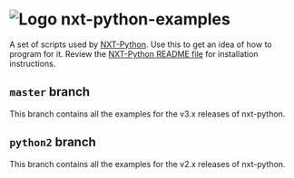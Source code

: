 # ![Logo](https://cdn.rawgit.com/Eelviny/nxt-python/master/logo.svg) nxt-python-examples

A set of scripts used by [NXT-Python](https://github.com/Eelviny/nxt-python/). Use this to get an idea of how to program for it.
Review the [NXT-Python README file](https://github.com/Eelviny/nxt-python/) for installation instructions.

## `master` branch
This branch contains all the examples for the v3.x releases of nxt-python.

## `python2` branch
This branch contains all the examples for the v2.x releases of nxt-python.
